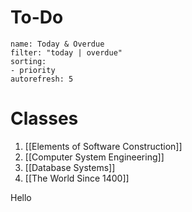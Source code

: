 # To-Do
```todoist  
name: Today & Overdue
filter: "today | overdue"  
sorting:
- priority
autorefresh: 5
```

# Classes
1. [[Elements of Software Construction]] 
2. [[Computer System Engineering]]
3. [[Database Systems]]
4. [[The World Since 1400]] 


Hello
